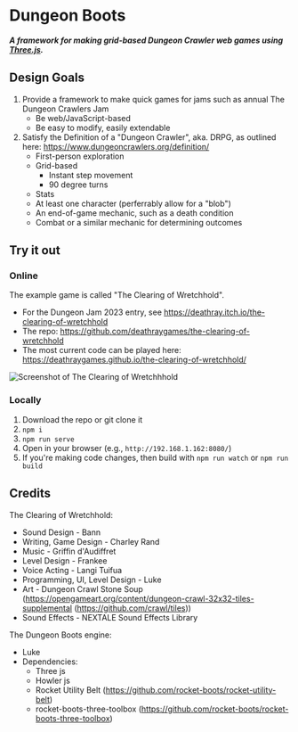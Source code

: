 # Dungeon Boots
***A framework for making grid-based Dungeon Crawler web games using [Three.js](https://threejs.org/).***

## Design Goals

1. Provide a framework to make quick games for jams such as annual The Dungeon Crawlers Jam
	- Be web/JavaScript-based
	- Be easy to modify, easily extendable
2. Satisfy the Definition of a "Dungeon Crawler", aka. DRPG, as outlined here: https://www.dungeoncrawlers.org/definition/
	- First-person exploration
	- Grid-based
		- Instant step movement
		- 90 degree turns
	- Stats
	- At least one character (perferrably allow for a "blob")
	- An end-of-game mechanic, such as a death condition
	- Combat or a similar mechanic for determining outcomes

## Try it out

### Online

The example game is called "The Clearing of Wretchhold". 

* For the Dungeon Jam 2023 entry, see https://deathray.itch.io/the-clearing-of-wretchhold
* The repo: https://github.com/deathraygames/the-clearing-of-wretchhold
* The most current code can be played here: https://deathraygames.github.io/the-clearing-of-wretchhold/

![Screenshot of The Clearing of Wretchhhold](https://rocket-boots.github.io/dungeon-boots/images/screenshot2.PNG)

### Locally

1. Download the repo or git clone it
2. `npm i`
3. `npm run serve`
4. Open in your browser (e.g., `http://192.168.1.162:8080/`)
5. If you're making code changes, then build with `npm run watch` or `npm run build`

## Credits

The Clearing of Wretchhold:

* Sound Design - Bann
* Writing, Game Design - Charley Rand
* Music - Griffin d'Audiffret
* Level Design - Frankee
* Voice Acting - Langi Tuifua
* Programming, UI, Level Design - Luke
* Art - Dungeon Crawl Stone Soup (https://opengameart.org/content/dungeon-crawl-32x32-tiles-supplemental (https://github.com/crawl/tiles))
* Sound Effects - NEXTALE Sound Effects Library

The Dungeon Boots engine:

* Luke
* Dependencies:
	- Three js
	- Howler js
	- Rocket Utility Belt (https://github.com/rocket-boots/rocket-utility-belt)
	- rocket-boots-three-toolbox (https://github.com/rocket-boots/rocket-boots-three-toolbox)
